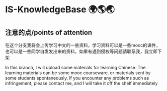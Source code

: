 # IS-KnowledgeBase 🌍🌎🌏

## **注意的点/points of attention**

在这个分支我将会上传学习中文的一些资料，学习资料可以是一些mooc的课件，也可以是一些同学自发发出来的资料，如果有遇到侵权等问题请联系我，我立即下架

In this branch, I will upload some materials for learning Chinese. The learning materials can be some mooc courseware, or materials sent by some students spontaneously. If you encounter any problems such as infringement, please contact me, and I will take it off the shelf immediately

